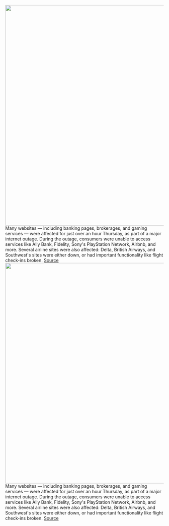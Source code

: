 <img src='https://cdn.vox-cdn.com/thumbor/iHdU3OsQdvKHan7MXmbXgtUpW54=/0x0:5334x3556/1200x800/filters:focal(2241x1352:3093x2204)/cdn.vox-cdn.com/uploads/chorus_image/image/69617874/1233144145.0.jpg' width='700px' /><br/>
Many websites — including banking pages, brokerages, and gaming services — were affected for just over an hour Thursday, as part of a major internet outage. During the outage, consumers were unable to access services like Ally Bank, Fidelity, Sony's PlayStation Network, Airbnb, and more. Several airline sites were also affected: Delta, British Airways, and Southwest's sites were either down, or had important functionality like flight check-ins broken.
<a href='https://www.theverge.com/2021/7/22/22588837/internet-outage-psn-steam-banks-trading-gaming-more-911-systems'> Source <a/><img src='https://cdn.vox-cdn.com/thumbor/iHdU3OsQdvKHan7MXmbXgtUpW54=/0x0:5334x3556/1200x800/filters:focal(2241x1352:3093x2204)/cdn.vox-cdn.com/uploads/chorus_image/image/69617874/1233144145.0.jpg' width='700px' /><br/>
Many websites — including banking pages, brokerages, and gaming services — were affected for just over an hour Thursday, as part of a major internet outage. During the outage, consumers were unable to access services like Ally Bank, Fidelity, Sony's PlayStation Network, Airbnb, and more. Several airline sites were also affected: Delta, British Airways, and Southwest's sites were either down, or had important functionality like flight check-ins broken.
<a href='https://www.theverge.com/2021/7/22/22588837/internet-outage-psn-steam-banks-trading-gaming-more-911-systems'> Source <a/>